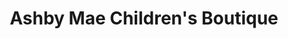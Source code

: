 ---
title: "Ashby Mae Children's Boutique"
url: /leesburg/ashby-mae-childrens-boutique/
shop: clothes
---